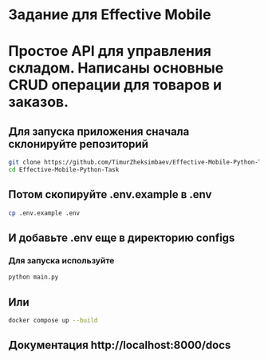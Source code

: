 # Задание для Effective Mobile
# Простое API для управления складом. Написаны основные CRUD операции для товаров и заказов.

## Для запуска приложения сначала склонируйте репозиторий
```bash
git clone https://github.com/TimurZheksimbaev/Effective-Mobile-Python-Task.git
cd Effective-Mobile-Python-Task
```

## Потом скопируйте .env.example в .env
```bash
cp .env.example .env
```
## И добавьте .env еще в директорию configs

### Для запуска используйте
```bash
python main.py
```

## Или
```bash
docker compose up --build
```

## Документация http://localhost:8000/docs
